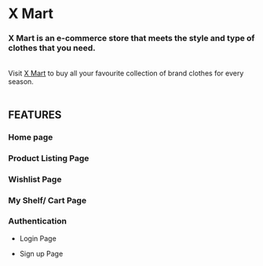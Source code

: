 # X Mart

   ### X Mart is an e-commerce store that meets the style and type of clothes that you need. 

<br />
Visit <a href="https://x-mart.netlify.app/">X Mart</a> to buy all your favourite collection of brand clothes for every season. 
<br />
<br />
<!-- FEATURES -->

## **FEATURES**

### Home page
  
  
### Product Listing Page
  
### Wishlist Page
    
### My Shelf/ Cart Page
    
### Authentication
  - Login Page
  
  - Sign up Page
    
 
